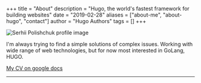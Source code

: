 +++
title = "About"
description = "Hugo, the world's fastest framework for building websites"
date = "2019-02-28"
aliases = ["about-me", "about-hugo", "contact"]
author = "Hugo Authors"
tags = []
+++

![Serhii Polishchuk profile image](/img/profile-image.jpeg#floatleft)

I'm always trying to find a simple solutions of complex issues.
Working with wide range of web technologies, but for now most interested
in GoLang, HUGO.

[My CV on google docs](https://docs.google.com/document/d/1bkHClP6O8jsrQh0xNyXoEzQDnWR2jj3FtWJjUBjW134/edit)

<hr/>
